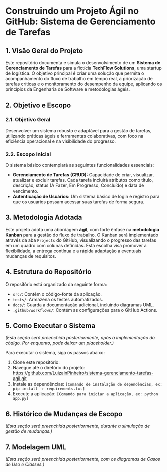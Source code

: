 
# Construindo um Projeto Ágil no GitHub: Sistema de Gerenciamento de Tarefas

## 1. Visão Geral do Projeto

Este repositório documenta e simula o desenvolvimento de um **Sistema de Gerenciamento de Tarefas** para a fictícia **TechFlow Solutions**, uma startup de logística. O objetivo principal é criar uma solução que permita o acompanhamento do fluxo de trabalho em tempo real, a priorização de tarefas críticas e o monitoramento do desempenho da equipe, aplicando os princípios da Engenharia de Software e metodologias ágeis.

## 2. Objetivo e Escopo

### 2.1. Objetivo Geral

Desenvolver um sistema robusto e adaptável para a gestão de tarefas, utilizando práticas ágeis e ferramentas colaborativas, com foco na eficiência operacional e na visibilidade do progresso.

### 2.2. Escopo Inicial

O sistema básico contemplará as seguintes funcionalidades essenciais:
* **Gerenciamento de Tarefas (CRUD):** Capacidade de criar, visualizar, atualizar e excluir tarefas. Cada tarefa incluirá atributos como título, descrição, status (A Fazer, Em Progresso, Concluído) e data de vencimento.
* **Autenticação de Usuários:** Um sistema básico de login e registro para que os usuários possam acessar suas tarefas de forma segura.

## 3. Metodologia Adotada

Este projeto adota uma abordagem **ágil**, com forte ênfase na **metodologia Kanban** para a gestão do fluxo de trabalho. O Kanban será implementado através da aba `Projects` do GitHub, visualizando o progresso das tarefas em um quadro com colunas definidas. Esta escolha visa promover a flexibilidade, a entrega contínua e a rápida adaptação a eventuais mudanças de requisitos.

## 4. Estrutura do Repositório

O repositório está organizado da seguinte forma:
* `src/`: Contém o código-fonte da aplicação.
* `tests/`: Armazena os testes automatizados.
* `docs/`: Guarda a documentação adicional, incluindo diagramas UML.
* `.github/workflows/`: Contém as configurações para o GitHub Actions.

## 5. Como Executar o Sistema

*(Esta seção será preenchida posteriormente, após a implementação do código. Por enquanto, pode deixar um placeholder.)*

Para executar o sistema, siga os passos abaixo:
1.  Clone este repositório: 
2.  Navegue até o diretório do projeto: https://github.com/LuizainPinheiro/sistema-gerenciamento-tarefas-agil.git
3.  Instale as dependências: `[Comando de instalação de dependências, ex: pip install -r requirements.txt]`
4.  Execute a aplicação: `[Comando para iniciar a aplicação, ex: python app.py]`

## 6. Histórico de Mudanças de Escopo

*(Esta seção será preenchida posteriormente, durante a simulação de gestão de mudanças.)*

## 7. Modelagem UML

*(Esta seção será preenchida posteriormente, com os diagramas de Casos de Uso e Classes.)*
